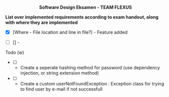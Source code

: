 
<p align="center">
  <strong>Software Design Eksamen - TEAM FLEXUS</strong>
</p>



<strong>List over implemented requirements according to exam handout, along with where they are implemented</strong>
- [X] [Where - File location and line in file?] - Feature added
- [ ] [] -  


Todo (w)
- [ ] - Create a seperate hashing method for password (use dependency injection, or string extension method)
- [ ] - Create a custom userNotFoundException : Exception class for trying to find user by e-mail if not successfull
